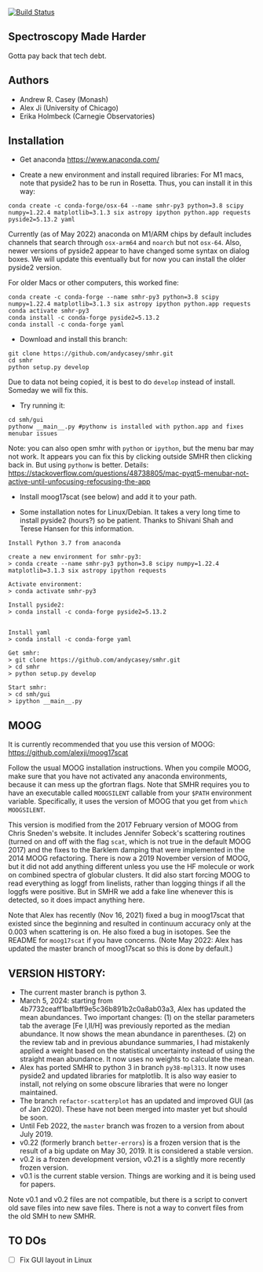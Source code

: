 [![Build Status](https://travis-ci.org/andycasey/smhr.svg?branch=master)](https://travis-ci.org/andycasey/smhr)

Spectroscopy Made Harder
------------------------
Gotta pay back that tech debt.


Authors
-------
 - Andrew R. Casey (Monash)
 - Alex Ji (University of Chicago)
 - Erika Holmbeck (Carnegie Observatories)

Installation
------------

* Get anaconda https://www.anaconda.com/

* Create a new environment and install required libraries:
For M1 macs, note that pyside2 has to be run in Rosetta. Thus, you can install it in this way:
```
conda create -c conda-forge/osx-64 --name smhr-py3 python=3.8 scipy numpy=1.22.4 matplotlib=3.1.3 six astropy ipython python.app requests pyside2=5.13.2 yaml
```
Currently (as of May 2022) anaconda on M1/ARM chips by default includes channels that search through `osx-arm64` and `noarch` but not `osx-64`.
Also, newer versions of pyside2 appear to have changed some syntax on dialog boxes. We will update this eventually but for now you can install the older pyside2 version.

For older Macs or other computers, this worked fine:
```
conda create -c conda-forge --name smhr-py3 python=3.8 scipy numpy=1.22.4 matplotlib=3.1.3 six astropy ipython python.app requests
conda activate smhr-py3
conda install -c conda-forge pyside2=5.13.2
conda install -c conda-forge yaml
```

* Download and install this branch:
```
git clone https://github.com/andycasey/smhr.git 
cd smhr
python setup.py develop
```
Due to data not being copied, it is best to do `develop` instead of install. Someday we will fix this.

* Try running it:
```
cd smh/gui
pythonw __main__.py #pythonw is installed with python.app and fixes menubar issues
```

Note: you can also open smhr with `python` or `ipython`, but the menu bar may not work.
It appears you can fix this by clicking outside SMHR then clicking back in. But using `pythonw` is better.
Details: https://stackoverflow.com/questions/48738805/mac-pyqt5-menubar-not-active-until-unfocusing-refocusing-the-app

* Install moog17scat (see below) and add it to your path.


* Some installation notes for Linux/Debian. It takes a very long time to install pyside2 (hours?) so be patient. Thanks to Shivani Shah and Terese Hansen for this information.
```
Install Python 3.7 from anaconda

create a new environment for smhr-py3:
> conda create --name smhr-py3 python=3.8 scipy numpy=1.22.4 matplotlib=3.1.3 six astropy ipython requests

Activate environment:
> conda activate smhr-py3

Install pyside2:
> conda install -c conda-forge pyside2=5.13.2


Install yaml
> conda install -c conda-forge yaml

Get smhr:
> git clone https://github.com/andycasey/smhr.git 
> cd smhr
> python setup.py develop

Start smhr:
> cd smh/gui
> ipython __main__.py
```

MOOG
----
It is currently recommended that you use this version of MOOG: https://github.com/alexji/moog17scat

Follow the usual MOOG installation instructions. When you compile MOOG, make sure that you have not activated any anaconda environments, because it can mess up the gfortran flags.
Note that SMHR requires you to have an executable called `MOOGSILENT` callable from your `$PATH` environment variable. Specifically, it uses the version of MOOG that you get from `which MOOGSILENT`.

This version is modified from the 2017 February version of MOOG from Chris Sneden's website. It includes Jennifer Sobeck's scattering routines (turned on and off with the flag `scat`, which is not true in the default MOOG 2017) and the fixes to the Barklem damping that were implemented in the 2014 MOOG refactoring.
There is now a 2019 November version of MOOG, but it did not add anything different unless you use the HF molecule or work on combined spectra of globular clusters. It did also start forcing MOOG to read everything as loggf from linelists, rather than logging things if all the loggfs were positive. But in SMHR we add a fake line whenever this is detected, so it does impact anything here.

Note that Alex has recently (Nov 16, 2021) fixed a bug in moog17scat that existed since the beginning and resulted in continuum accuracy only at the 0.003 when scattering is on. He also fixed a bug in isotopes.
See the README for `moog17scat` if you have concerns.
(Note May 2022: Alex has updated the master branch of moog17scat so this is done by default.)


VERSION HISTORY:
----------------
- The current master branch is python 3.
- March 5, 2024: starting from 4b7732ceaff1ba1bff9e5c36b891b2c0a8ab03a3, Alex has updated the mean abundances. Two important changes: (1) on the stellar parameters tab the average [Fe I,II/H] was previously reported as the median abundance. It now shows the mean abundance in parentheses. (2) on the review tab and in previous abundance summaries, I had mistakenly applied a weight based on the statistical uncertainty instead of using the straight mean abundance. It now uses no weights to calculate the mean.
- Alex has ported SMHR to python 3 in branch `py38-mpl313`. It now uses pyside2 and updated libraries for matplotlib. It is also way easier to install, not relying on some obscure libraries that were no longer maintained.
- The branch `refactor-scatterplot` has an updated and improved GUI (as of Jan 2020). These have not been merged into master yet but should be soon.
- Until Feb 2022, the `master` branch was frozen to a version from about July 2019.
- v0.22 (formerly branch `better-errors`) is a frozen version that is the result of a big update on May 30, 2019. It is considered a stable version.
- v0.2 is a frozen development version, v0.21 is a slightly more recently frozen version. 
- v0.1 is the current stable version. Things are working and it is being used for papers.

Note v0.1 and v0.2 files are not compatible, but there is a script to convert old save files into new save files.
There is not a way to convert files from the old SMH to new SMHR.

TO DOs
------
-[ ] Fix GUI layout in Linux

